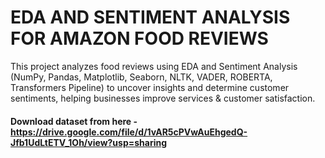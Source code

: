 # EDA AND SENTIMENT ANALYSIS FOR AMAZON FOOD REVIEWS
This project analyzes food reviews using EDA and Sentiment Analysis (NumPy, Pandas, Matplotlib, Seaborn, NLTK, VADER, ROBERTA, Transformers Pipeline) to uncover insights and determine customer sentiments, helping businesses improve services & customer satisfaction.
#### Download dataset from here - https://drive.google.com/file/d/1vAR5cPVwAuEhgedQ-Jfb1UdLtETV_1Oh/view?usp=sharing
